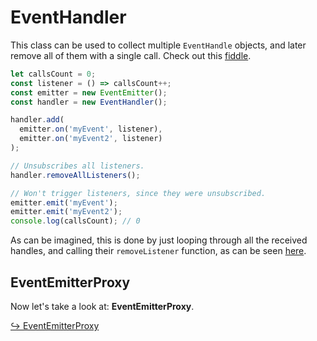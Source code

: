 # EventHandler

This class can be used to collect multiple `EventHandle` objects, and later
remove all of them with a single call. Check out this
[fiddle](https://jsfiddle.net/metaljs/h73dybwx/).

```js
let callsCount = 0;
const listener = () => callsCount++;
const emitter = new EventEmitter();
const handler = new EventHandler();

handler.add(
  emitter.on('myEvent', listener),
  emitter.on('myEvent2', listener)
);

// Unsubscribes all listeners.
handler.removeAllListeners();

// Won't trigger listeners, since they were unsubscribed.
emitter.emit('myEvent');
emitter.emit('myEvent2');
console.log(callsCount); // 0
```

As can be imagined, this is done by just looping through all the received
handles, and calling their `removeListener` function, as can be seen
[here](https://github.com/metal/metal.js/blob/master/packages/metal-events/src/EventHandler.js#L48).

## EventEmitterProxy

Now let's take a look at: **EventEmitterProxy**.

[↪ EventEmitterProxy](EventEmitterProxy.md)
